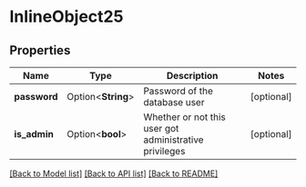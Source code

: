 # InlineObject25

## Properties

Name | Type | Description | Notes
------------ | ------------- | ------------- | -------------
**password** | Option<**String**> | Password of the database user | [optional]
**is_admin** | Option<**bool**> | Whether or not this user got administrative privileges | [optional]

[[Back to Model list]](../README.md#documentation-for-models) [[Back to API list]](../README.md#documentation-for-api-endpoints) [[Back to README]](../README.md)


